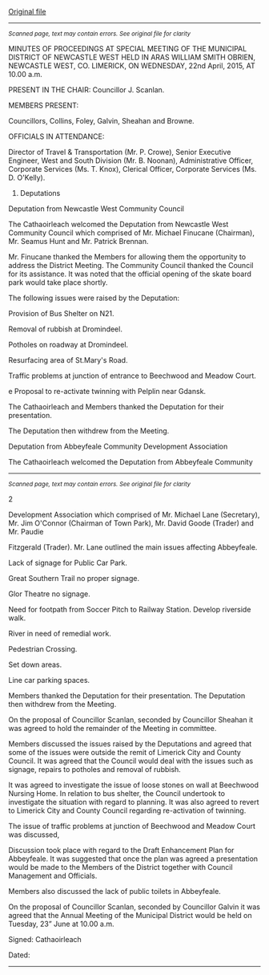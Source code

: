 [Original file](https://www.limerick.ie/sites/default/files/media/documents/2017-07/03_draft_minutes_of_special_meeting_22nd_april2c_2015.pdf)

---
*<small>Scanned page, text may contain errors. See original file for clarity</small>*  

MINUTES OF PROCEEDINGS AT SPECIAL MEETING OF THE
MUNICIPAL DISTRICT OF NEWCASTLE WEST HELD IN ARAS
WILLIAM SMITH OBRIEN, NEWCASTLE WEST, CO. LIMERICK, ON
WEDNESDAY, 22nd April, 2015, AT 10.00 a.m.

PRESENT IN THE CHAIR: Councillor J. Scanlan.

MEMBERS PRESENT:

Councillors, Collins, Foley, Galvin, Sheahan and Browne.

OFFICIALS IN ATTENDANCE:

Director of Travel & Transportation (Mr. P. Crowe), Senior Executive Engineer, West
and South Division (Mr. B. Noonan), Administrative Officer, Corporate Services (Ms.
T. Knox), Clerical Officer, Corporate Services (Ms. D. O'Kelly).

1. Deputations

Deputation from Newcastle West Community Council

The Cathaoirleach welcomed the Deputation from Newcastle West Community
Council which comprised of Mr. Michael Finucane (Chairman), Mr. Seamus Hunt and
Mr. Patrick Brennan.

Mr. Finucane thanked the Members for allowing them the opportunity to address the
District Meeting. The Community Council thanked the Council for its assistance.
It was noted that the official opening of the skate board park would take place shortly.

The following issues were raised by the Deputation:

Provision of Bus Shelter on N21.

Removal of rubbish at Dromindeel.

Potholes on roadway at Dromindeel.

Resurfacing area of St.Mary's Road.

Traffic problems at junction of entrance to Beechwood and Meadow
Court.

e Proposal to re-activate twinning with Pelplin near Gdansk.

The Cathaoirleach and Members thanked the Deputation for their presentation.

The Deputation then withdrew from the Meeting.

Deputation from Abbeyfeale Community Development Association

The Cathaoirleach welcomed the Deputation from Abbeyfeale Community


---
*<small>Scanned page, text may contain errors. See original file for clarity</small>*  

2

Development Association which comprised of Mr. Michael Lane (Secretary), Mr. Jim
O'Connor (Chairman of Town Park), Mr. David Goode (Trader) and Mr. Paudie

Fitzgerald (Trader).
Mr. Lane outlined the main issues affecting Abbeyfeale.

Lack of signage for Public Car Park.

Great Southern Trail no proper signage.

Glor Theatre no signage.

Need for footpath from Soccer Pitch to Railway Station.
Develop riverside walk.

River in need of remedial work.

Pedestrian Crossing.

Set down areas.

Line car parking spaces.

Members thanked the Deputation for their presentation. The Deputation then
withdrew from the Meeting.

On the proposal of Councillor Scanlan, seconded by Councillor Sheahan it was
agreed to hold the remainder of the Meeting in committee.

Members discussed the issues raised by the Deputations and agreed that some of
the issues were outside the remit of Limerick City and County Council. It was agreed
that the Council would deal with the issues such as signage, repairs to potholes and
removal of rubbish.

It was agreed to investigate the issue of loose stones on wall at Beechwood Nursing
Home. In relation to bus shelter, the Council undertook to investigate the situation
with regard to planning. It was also agreed to revert to Limerick City and County
Council regarding re-activation of twinning.

The issue of traffic problems at junction of Beechwood and Meadow Court was
discussed,

Discussion took place with regard to the Draft Enhancement Plan for Abbeyfeale. It
was suggested that once the plan was agreed a presentation would be made to the
Members of the District together with Council Management and Officials.

Members also discussed the lack of public toilets in Abbeyfeale.

On the proposal of Councillor Scanlan, seconded by Councillor Galvin it was agreed
that the Annual Meeting of the Municipal District would be held on Tuesday, 23”
June at 10.00 a.m.

Signed:
Cathaoirleach

Dated:


---
